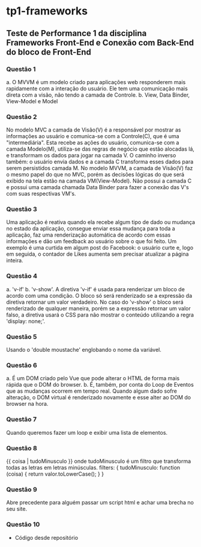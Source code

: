 # tp1-frameworks

## Teste de Performance 1 da disciplina Frameworks Front-End e Conexão com Back-End do bloco de Front-End

### Questão 1
a. O MVVM é um modelo criado para aplicações web responderem mais rapidamente com a interação do usuário. Ele tem uma comunicação mais direta com a visão, não tendo a camada de Controle.
b. View, Data Binder, View-Model e Model

### Questão 2
No modelo MVC a camada de Visão(V) é a responsável por mostrar as informações ao usuário e comunica-se com a Controle(C), que é uma "intermediária". Esta recebe as ações do usuário, comunica-se com a camada Modelo(M), utiliza-se das regras de negócio que estão alocadas lá, e transformam os dados para jogar na camada V. O caminho inverso também: o usuário envia dados e a camada C transforma esses dados para serem persistidos camada M. No modelo MVVM, a camada de Visão(V) faz o mesmo papel do que no MVC, porém as decisões lógicas do que será exibido na tela estão na camada VM(View-Model). Não possui a camada C e possui uma camada chamada Data Binder para fazer a conexão das V's com suas respectivas VM's.

### Questão 3
Uma aplicação é reativa quando ela recebe algum tipo de dado ou mudança no estado da aplicação, consegue enviar essa mudança para toda a aplicação, faz uma renderização automática de acordo com essas informações e dão um feedback ao usuário sobre o que foi feito. Um exemplo é uma curtida em algum post do Facebook: o usuário curte e, logo em seguida, o contador de Likes aumenta sem precisar atualizar a página inteira.

### Questão 4
a. 'v-if'
b. 'v-show'. A diretiva 'v-if' é usada para renderizar um bloco de acordo com uma condição. O bloco só será renderizado se a expressão da diretiva retornar um valor verdadeiro. No caso do 'v-show' o bloco será renderizado de qualquer maneira, porém se a expressão retornar um valor falso, a diretiva usará o CSS para não mostrar o conteúdo utilizando a regra 'display: none;'.

### Questão 5
Usando o 'double moustache' englobando o nome da variável.

### Questão 6
a. É um DOM criado pelo Vue que pode alterar o HTML de forma mais rápida que o DOM do browser.
b. É, também, por conta do Loop de Eventos que as mudanças ocorrem em tempo real. Quando algum dado sofre alteração, o DOM virtual é renderizado novamente e esse alter ao DOM do browser na hora.

### Questão 7
Quando queremos fazer um loop e exibir uma lista de elementos.

### Questão 8
{{ coisa | tudoMinusculo }} onde tudoMinusculo é um filtro que transforma todas as letras em
letras minúsculas.
filters: {
 tudoMinusculo: function (coisa) {
 return valor.toLowerCase();
 }
}

### Questão 9
Abre precedente para alguém passar um script html e achar uma brecha no seu site.

### Questão 10
- Código desde repositório
